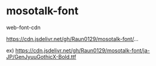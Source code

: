 # mosotalk-font
web-font-cdn

https://cdn.jsdelivr.net/gh/Raun0129/mosotalk-font/... 

ex) https://cdn.jsdelivr.net/gh/Raun0129/mosotalk-font/ja-JP/GenJyuuGothicX-Bold.ttf
